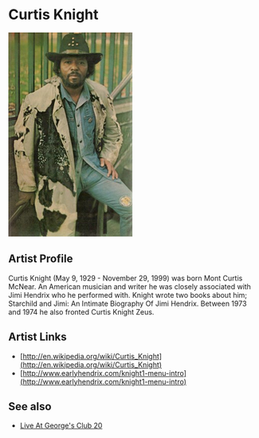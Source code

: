 # Curtis Knight

![](../../assets/artists/Curtis_Knight.png)

## Artist Profile

Curtis Knight (May 9, 1929 - November 29, 1999) was born Mont Curtis McNear. An American musician and writer he was closely associated with Jimi Hendrix who he performed with. Knight wrote two books about him; Starchild and Jimi: An Intimate Biography Of Jimi Hendrix. Between 1973 and 1974 he also fronted Curtis Knight Zeus.

## Artist Links

- [http://en.wikipedia.org/wiki/Curtis_Knight](http://en.wikipedia.org/wiki/Curtis_Knight)
- [http://www.earlyhendrix.com/knight1-menu-intro](http://www.earlyhendrix.com/knight1-menu-intro)


## See also

- [Live At George's Club 20](Live_At_Georges_Club_20.md)
